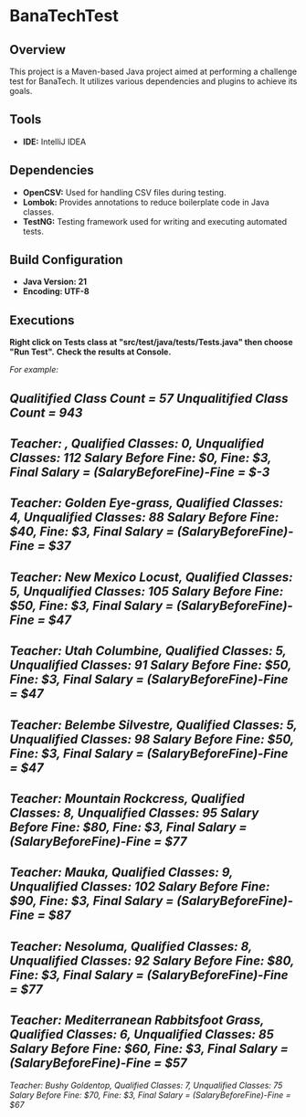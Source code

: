 # BanaTechTest
## Overview

This project is a Maven-based Java project aimed at performing a challenge test for BanaTech. It utilizes various dependencies and plugins to achieve its goals.

## Tools
- **IDE:** IntelliJ IDEA

## Dependencies
- **OpenCSV:** Used for handling CSV files during testing.
- **Lombok:** Provides annotations to reduce boilerplate code in Java classes.
- **TestNG:** Testing framework used for writing and executing automated tests.

## Build Configuration
- **Java Version: 21**
- **Encoding: UTF-8**

## Executions
**Right click on Tests class at "src/test/java/tests/Tests.java" then choose "Run Test".** 
**Check the results at Console.**

_For example:_

_Qualitified Class Count = 57_
_Unqualitified Class Count = 943_
---
_Teacher: , Qualified Classes: 0, Unqualified Classes: 112_
_Salary Before Fine: $0, Fine: $3, Final Salary = (SalaryBeforeFine)-Fine = $-3_
---
_Teacher: Golden Eye-grass, Qualified Classes: 4, Unqualified Classes: 88_
_Salary Before Fine: $40, Fine: $3, Final Salary = (SalaryBeforeFine)-Fine = $37_
---
_Teacher: New Mexico Locust, Qualified Classes: 5, Unqualified Classes: 105_
_Salary Before Fine: $50, Fine: $3, Final Salary = (SalaryBeforeFine)-Fine = $47_
---
_Teacher: Utah Columbine, Qualified Classes: 5, Unqualified Classes: 91_
_Salary Before Fine: $50, Fine: $3, Final Salary = (SalaryBeforeFine)-Fine = $47_
---
_Teacher: Belembe Silvestre, Qualified Classes: 5, Unqualified Classes: 98_
_Salary Before Fine: $50, Fine: $3, Final Salary = (SalaryBeforeFine)-Fine = $47_
---
_Teacher: Mountain Rockcress, Qualified Classes: 8, Unqualified Classes: 95_
_Salary Before Fine: $80, Fine: $3, Final Salary = (SalaryBeforeFine)-Fine = $77_
---
_Teacher: Mauka, Qualified Classes: 9, Unqualified Classes: 102_
_Salary Before Fine: $90, Fine: $3, Final Salary = (SalaryBeforeFine)-Fine = $87_
---
_Teacher: Nesoluma, Qualified Classes: 8, Unqualified Classes: 92_
_Salary Before Fine: $80, Fine: $3, Final Salary = (SalaryBeforeFine)-Fine = $77_
---
_Teacher: Mediterranean Rabbitsfoot Grass, Qualified Classes: 6, Unqualified Classes: 85_
_Salary Before Fine: $60, Fine: $3, Final Salary = (SalaryBeforeFine)-Fine = $57_
---
_Teacher: Bushy Goldentop, Qualified Classes: 7, Unqualified Classes: 75_
_Salary Before Fine: $70, Fine: $3, Final Salary = (SalaryBeforeFine)-Fine = $67_
